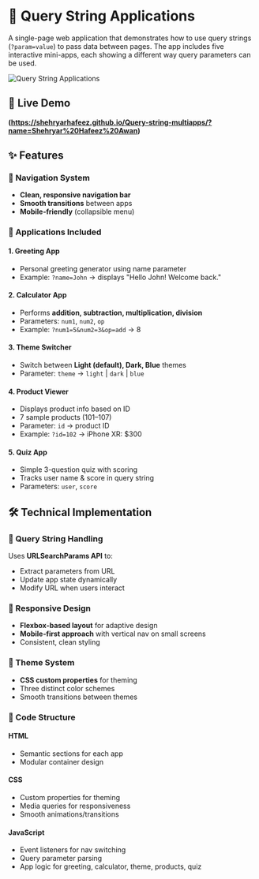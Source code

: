 # 🚀 Query String Applications

A single-page web application that demonstrates how to use query strings (`?param=value`) to pass data between pages. The app includes five interactive mini-apps, each showing a different way query parameters can be used.

![Query String Applications](https://via.placeholder.com/800x400/4361ee/ffffff?text=Query+String+Applications)

## 🔗 Live Demo

**(https://shehryarhafeez.github.io/Query-string-multiapps/?name=Shehryar%20Hafeez%20Awan)**

## ✨ Features

### 🔹 Navigation System
- **Clean, responsive navigation bar**
- **Smooth transitions** between apps
- **Mobile-friendly** (collapsible menu)

### 🔹 Applications Included

#### 1. Greeting App
- Personal greeting generator using name parameter
- Example: `?name=John` → displays "Hello John! Welcome back."

#### 2. Calculator App
- Performs **addition, subtraction, multiplication, division**
- Parameters: `num1`, `num2`, `op`
- Example: `?num1=5&num2=3&op=add` → 8

#### 3. Theme Switcher
- Switch between **Light (default), Dark, Blue** themes
- Parameter: `theme` → `light` | `dark` | `blue`

#### 4. Product Viewer
- Displays product info based on ID
- 7 sample products (101–107)
- Parameter: `id` → product ID
- Example: `?id=102` → iPhone XR: $300

#### 5. Quiz App
- Simple 3-question quiz with scoring
- Tracks user name & score in query string
- Parameters: `user`, `score`

## 🛠️ Technical Implementation

### 📌 Query String Handling
Uses **URLSearchParams API** to:
- Extract parameters from URL
- Update app state dynamically
- Modify URL when users interact

### 📌 Responsive Design
- **Flexbox-based layout** for adaptive design
- **Mobile-first approach** with vertical nav on small screens
- Consistent, clean styling

### 📌 Theme System
- **CSS custom properties** for theming
- Three distinct color schemes
- Smooth transitions between themes

### 📌 Code Structure

#### HTML
- Semantic sections for each app
- Modular container design

#### CSS
- Custom properties for theming
- Media queries for responsiveness
- Smooth animations/transitions

#### JavaScript
- Event listeners for nav switching
- Query parameter parsing
- App logic for greeting, calculator, theme, products, quiz
